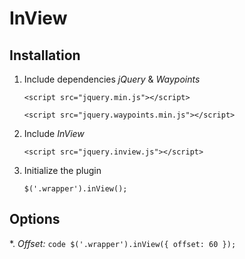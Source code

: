 # InView

## Installation

1. Include dependencies *jQuery* & *Waypoints*
    ```code
    <script src="jquery.min.js"></script>
    ```
    ```code
    <script src="jquery.waypoints.min.js"></script>
    ```
2. Include *InView*
    ```code
    <script src="jquery.inview.js"></script>
    ```
3. Initialize the plugin
    ```code
    $('.wrapper').inView();
    ```

## Options

*. *Offset:*
    ```code
    $('.wrapper').inView({
        offset: 60
    });
    ```
